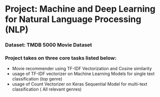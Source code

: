 # Project: Machine and Deep Learning for Natural Language Processing (NLP)
### Dataset: TMDB 5000 Movie Dataset
### Project takes on three core tasks listed below:
- Movie recommender using TF-IDF Vectorization and Cosine similarity
- usage of TF-IDF vectorizer on Machine Learning Models for single text classification (top genre)
- usage of Count Vectorizer on Keras Sequential Model for multi-text classification ( All relevant genres)

